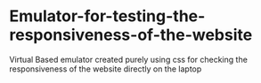 # Emulator-for-testing-the-responsiveness-of-the-website
Virtual Based emulator created purely  using css for checking the responsiveness of the website directly on the laptop 

